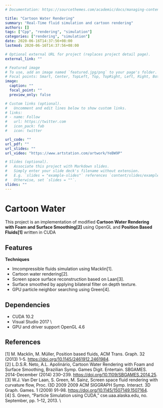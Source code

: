```yaml
---
# Documentation: https://sourcethemes.com/academic/docs/managing-content/

title: "Cartoon Water Rendering"
summary: "Real-Time fluid simulation and cartoon rendering"
authors: []
tags: ["Cpp", "rendering", "simulation"]
categories: ["rendering", "simulation"]
date: 2020-06-16T14:37:56+08:00
lastmod: 2020-06-16T14:37:56+08:00

# Optional external URL for project (replaces project detail page).
external_link: ""

# Featured image
# To use, add an image named `featured.jpg/png` to your page's folder.
# Focal points: Smart, Center, TopLeft, Top, TopRight, Left, Right, BottomLeft, Bottom, BottomRight.
image:
  caption: ""
  focal_point: ""
  preview_only: false

# Custom links (optional).
#   Uncomment and edit lines below to show custom links.
# links:
# - name: Follow
#   url: https://twitter.com
#   icon_pack: fab
#   icon: twitter

url_code: ""
url_pdf: ""
url_slides: ""
url_video: "https://www.artstation.com/artwork/YeBW9P"

# Slides (optional).
#   Associate this project with Markdown slides.
#   Simply enter your slide deck's filename without extension.
#   E.g. `slides = "example-slides"` references `content/slides/example-slides.md`.
#   Otherwise, set `slides = ""`.
slides: ""
---
```


# Cartoon Water
This project is an implementation of modified **Cartoon Water Rendering with Foam and Surface Smoothing[2]** using OpenGL and **Position Based Fluids[1]** written in CUDA

## Features
**Techniques**
- Imcompressible fluids simulation using Macklin[1].
- Cartoon water rendering[2].
- Screen space surface reconstruction based on Laan[3]. 
- Surface smoothed by applying bilateral filter on depth texture.
- GPU particle neighbor searching using Green[4].

## Dependencies
- CUDA 10.2
- Visual Studio 2017 \
- GPU and driver support OpenGL 4.6


## References
[1] M. Macklin, M. Müller, Position based fluids, ACM Trans. Graph. 32 (2013) 1–5. https://doi.org/10.1145/2461912.2461984. \
[2] L.D.S.R. Neto, A.L. Apolinário, Cartoon Water Rendering with Foam and Surface Smoothing, Brazilian Symp. Games Digit. Entertain. SBGAMES. 2014-December (2014) 230–239. https://doi.org/10.1109/SBGAMES.2014.25. \
[3] W.J. Van Der Laan, S. Green, M. Sainz, Screen space fluid rendering with curvature flow, Proc. I3D 2009 2009 ACM SIGGRAPH Symp. Interact. 3D Graph. Games. 1 (2009) 91–98. https://doi.org/10.1145/1507149.1507164. \
[4] S. Green, “Particle Simulation using CUDA,” cse.uaa.alaska.edu, no. September, pp. 1–12, 2013. \